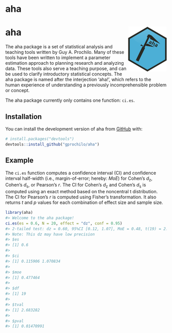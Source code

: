 
<!-- README.md is generated from README.Rmd. Please edit that file -->

# aha

<!-- badges: start -->

# aha <img src='man/figures/logo.png' align="right" height="138.5" />

<!-- badges: end -->

The aha package is a set of statistical analysis and teaching tools
written by Guy A. Prochilo. Many of these tools have been written to
implement a parameter estimation approach to planning research and
analyzing data. These tools also serve a teaching purpose, and can be
used to clarify introductory statistical concepts. The aha package is
named after the interjection ‘aha\!’, which refers to the human
experience of understanding a previously incomprehensible problem or
concept.

The aha package currently only contains one function:
`ci.es`.

## Installation

<!-- You can install the released version of aha from [CRAN](https://CRAN.R-project.org) with: -->

<!-- ``` r -->

<!-- install.packages("aha") -->

<!-- ``` -->

You can install the development version of aha from
[GitHub](https://github.com/gprochilo) with:

``` r
# install.packages("devtools")
devtools::install_github("gprochilo/aha")
```

## Example

The `ci.es` function computes a confidence interval (CI) and confidence
interval half-width (i.e., margin-of-error; hereby: *MoE*) for Cohen’s
*d*<sub>z</sub>, Cohen’s *d*<sub>s</sub>, or Pearson’s *r*. The CI for
Cohen’s *d*<sub>z</sub> and Cohen’s *d*<sub>s</sub> is computed using an
exact method based on the noncentral t distribution. The CI for
Pearson’s *r* is computed using Fisher’s transformation. It also
returns *t* and *p* values for each combination of effect size and
sample size.

``` r
library(aha)
#> Welcome to the aha package!
ci.es(es = 0.6, N = 20, effect = "dz", conf = 0.95)
#> 2-tailed test: dz = 0.60, 95%CI [0.12, 1.07], MoE = 0.48, t(19) = 2.68, p = 0.015 
#> Note: This dz may have low precision
#> $es
#> [1] 0.6
#> 
#> $ci
#> [1] 0.115906 1.070834
#> 
#> $moe
#> [1] 0.477464
#> 
#> $df
#> [1] 19
#> 
#> $tval
#> [1] 2.683282
#> 
#> $pval
#> [1] 0.01470991
```

<!-- What is special about using `README.Rmd` instead of just `README.md`? You can include R chunks like so: -->

<!-- ```{r cars} -->

<!-- summary(cars) -->

<!-- ``` -->

<!-- You'll still need to render `README.Rmd` regularly, to keep `README.md` up-to-date. -->

<!-- You can also embed plots, for example: -->

<!-- ```{r pressure, echo = FALSE} -->

<!-- plot(pressure) -->

<!-- ``` -->

<!-- In that case, don't forget to commit and push the resulting figure files, so they display on GitHub! -->
